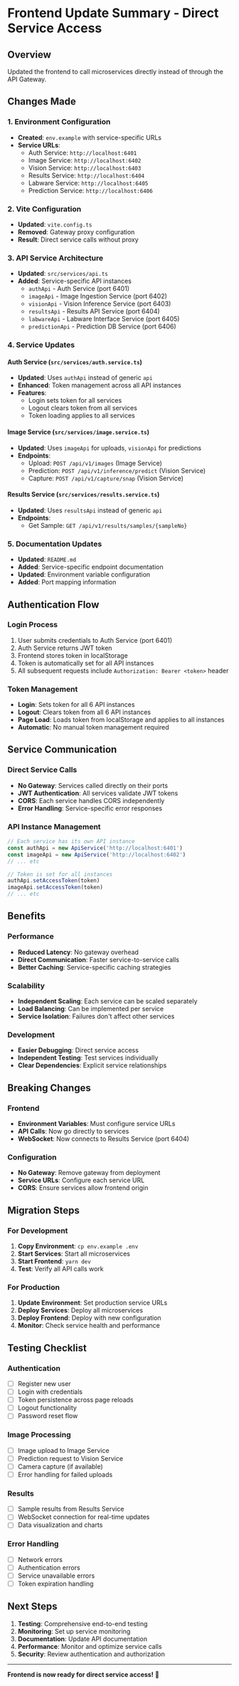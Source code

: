 # Frontend Update Summary - Direct Service Access

## Overview
Updated the frontend to call microservices directly instead of through the API Gateway.

## Changes Made

### 1. Environment Configuration
- **Created**: `env.example` with service-specific URLs
- **Service URLs**:
  - Auth Service: `http://localhost:6401`
  - Image Service: `http://localhost:6402`
  - Vision Service: `http://localhost:6403`
  - Results Service: `http://localhost:6404`
  - Labware Service: `http://localhost:6405`
  - Prediction Service: `http://localhost:6406`

### 2. Vite Configuration
- **Updated**: `vite.config.ts`
- **Removed**: Gateway proxy configuration
- **Result**: Direct service calls without proxy

### 3. API Service Architecture
- **Updated**: `src/services/api.ts`
- **Added**: Service-specific API instances
  - `authApi` - Auth Service (port 6401)
  - `imageApi` - Image Ingestion Service (port 6402)
  - `visionApi` - Vision Inference Service (port 6403)
  - `resultsApi` - Results API Service (port 6404)
  - `labwareApi` - Labware Interface Service (port 6405)
  - `predictionApi` - Prediction DB Service (port 6406)

### 4. Service Updates

#### Auth Service (`src/services/auth.service.ts`)
- **Updated**: Uses `authApi` instead of generic `api`
- **Enhanced**: Token management across all API instances
- **Features**:
  - Login sets token for all services
  - Logout clears token from all services
  - Token loading applies to all services

#### Image Service (`src/services/image.service.ts`)
- **Updated**: Uses `imageApi` for uploads, `visionApi` for predictions
- **Endpoints**:
  - Upload: `POST /api/v1/images` (Image Service)
  - Prediction: `POST /api/v1/inference/predict` (Vision Service)
  - Capture: `POST /api/v1/capture/snap` (Vision Service)

#### Results Service (`src/services/results.service.ts`)
- **Updated**: Uses `resultsApi` instead of generic `api`
- **Endpoints**:
  - Get Sample: `GET /api/v1/results/samples/{sampleNo}`

### 5. Documentation Updates
- **Updated**: `README.md`
- **Added**: Service-specific endpoint documentation
- **Updated**: Environment variable configuration
- **Added**: Port mapping information

## Authentication Flow

### Login Process
1. User submits credentials to Auth Service (port 6401)
2. Auth Service returns JWT token
3. Frontend stores token in localStorage
4. Token is automatically set for all API instances
5. All subsequent requests include `Authorization: Bearer <token>` header

### Token Management
- **Login**: Sets token for all 6 API instances
- **Logout**: Clears token from all 6 API instances
- **Page Load**: Loads token from localStorage and applies to all instances
- **Automatic**: No manual token management required

## Service Communication

### Direct Service Calls
- **No Gateway**: Services called directly on their ports
- **JWT Authentication**: All services validate JWT tokens
- **CORS**: Each service handles CORS independently
- **Error Handling**: Service-specific error responses

### API Instance Management
```typescript
// Each service has its own API instance
const authApi = new ApiService('http://localhost:6401')
const imageApi = new ApiService('http://localhost:6402')
// ... etc

// Token is set for all instances
authApi.setAccessToken(token)
imageApi.setAccessToken(token)
// ... etc
```

## Benefits

### Performance
- **Reduced Latency**: No gateway overhead
- **Direct Communication**: Faster service-to-service calls
- **Better Caching**: Service-specific caching strategies

### Scalability
- **Independent Scaling**: Each service can be scaled separately
- **Load Balancing**: Can be implemented per service
- **Service Isolation**: Failures don't affect other services

### Development
- **Easier Debugging**: Direct service access
- **Independent Testing**: Test services individually
- **Clear Dependencies**: Explicit service relationships

## Breaking Changes

### Frontend
- **Environment Variables**: Must configure service URLs
- **API Calls**: Now go directly to services
- **WebSocket**: Now connects to Results Service (port 6404)

### Configuration
- **No Gateway**: Remove gateway from deployment
- **Service URLs**: Configure each service URL
- **CORS**: Ensure services allow frontend origin

## Migration Steps

### For Development
1. **Copy Environment**: `cp env.example .env`
2. **Start Services**: Start all microservices
3. **Start Frontend**: `yarn dev`
4. **Test**: Verify all API calls work

### For Production
1. **Update Environment**: Set production service URLs
2. **Deploy Services**: Deploy all microservices
3. **Deploy Frontend**: Deploy with new configuration
4. **Monitor**: Check service health and performance

## Testing Checklist

### Authentication
- [ ] Register new user
- [ ] Login with credentials
- [ ] Token persistence across page reloads
- [ ] Logout functionality
- [ ] Password reset flow

### Image Processing
- [ ] Image upload to Image Service
- [ ] Prediction request to Vision Service
- [ ] Camera capture (if available)
- [ ] Error handling for failed uploads

### Results
- [ ] Sample results from Results Service
- [ ] WebSocket connection for real-time updates
- [ ] Data visualization and charts

### Error Handling
- [ ] Network errors
- [ ] Authentication errors
- [ ] Service unavailable errors
- [ ] Token expiration handling

## Next Steps

1. **Testing**: Comprehensive end-to-end testing
2. **Monitoring**: Set up service monitoring
3. **Documentation**: Update API documentation
4. **Performance**: Monitor and optimize service calls
5. **Security**: Review authentication and authorization

---

**Frontend is now ready for direct service access!** 🚀
